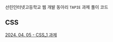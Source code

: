선린인터넷고등학교 웹 개발 동아리 `TAPIE` 과제 풀이 코드

## CSS
[2024. 04. 05 - CSS_1 과제](https://github.com/FIRO-LEARN/TAPIE/tree/main/CSS_1)